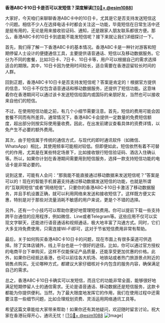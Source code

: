**香港ABC卡10日卡是否可以发短信？深度解读[[TG💪+ @esim1088](https://t.me/s/esim1088)]**

大家好，今天咱们来聊聊香港ABC卡中的10日卡，尤其是它是否支持发送短信这个问题。相信不少人在选择电话卡时都会关注这一功能，毕竟短信在日常生活中还是挺有用的，无论是用来接收验证码、通知，还是跟家人朋友联系都很方便。那么，香港ABC卡的10日卡到底能不能发短信呢？接下来就让我们详细探讨一下。

首先，我们得了解一下香港ABC卡的基本情况。香港ABC卡是一种针对游客和短期停留人士设计的便捷通信工具，主要提供语音通话、短信以及移动数据服务。它分为不同的套餐，比如3日卡、7日卡、10日卡等，用户可以根据自己的需求选择适合的期限。其中，10日卡因为使用时间较长，适合需要在香港逗留较长时间的人群。

回到正题，香港ABC卡10日卡是否支持发短信呢？答案是肯定的！根据官方提供的信息，10日卡不仅包含语音通话和移动数据服务，还提供了短信功能。这意味着你在香港期间可以通过该卡发送短信给国内或国际的亲朋好友，当然也可以接收来自他们的短信。

不过，在使用短信功能之前，有几个小细节需要注意。首先，短信的费用可能会因套餐不同而有所差异。通常情况下，香港ABC卡会提供一定数量的免费短信额度，超出部分则按实际使用量收费。因此，在出发前建议查看具体的资费详情，以免产生不必要的额外费用。

其次，由于短信属于传统的通信方式，与现代的即时通讯软件（如微信、WhatsApp）相比，其使用频率可能相对较低。但即便如此，短信依然有着不可替代的作用，尤其是在某些特定场景下，比如接收银行短信验证码、酒店入住确认等。所以，如果你计划在香港期间需要用到短信服务，选择一款支持短信功能的电话卡是非常必要的。

说到这里，可能有人会问：“那我能不能直接通过移动数据来发送短信呢？”答案是可以的！现在的智能手机普遍支持通过移动数据发送短信的功能，也就是所谓的“互联网短信”或者“网络短信”。只要你的香港ABC卡10日卡激活了移动数据服务，并且手机设置正确，就可以利用网络来发送和接收短信了。这样既方便又实惠，特别是对于那些对流量消耗不敏感的用户来说，更是个不错的选择。

另外，还有一个小技巧可以帮助你更好地管理短信费用。你可以提前下载一些支持跨平台通信的应用程序，例如微信、Line或者Telegram等。这些应用不仅可以实现文字聊天，还能进行语音通话和视频通话，极大地丰富了沟通方式。同时，它们大多支持免费使用，只需连接Wi-Fi即可，这对于节省短信费用非常有帮助。

最后，关于如何购买香港ABC卡10日卡的问题，现在市面上有很多渠道可供选择。除了实体店铺外，线上平台也是一个很好的途径。比如，你可以通过官方授权的电商平台下单购买，这样不仅能保证产品质量，还能享受更加优惠的价格。此外，如果你已经抵达香港，也可以前往各大机场、地铁站或者热门旅游景点附近的销售点购买。无论哪种方式，都建议大家仔细核对卡内包含的服务内容，确保满足自己的需求。

总之，香港ABC卡10日卡确实可以发短信，而且它的功能非常全面，能够很好地满足短期停留人士的通信需求。无论是语音通话、移动数据还是短信服务，这款卡都能为你提供便利。当然，为了最大限度地发挥它的作用，我们在使用过程中还需要注意一些细节问题，比如合理规划资费、灵活运用网络通讯工具等。

希望这篇文章能给大家带来帮助！如果你还有其他疑问，欢迎随时留言讨论。祝大家在香港玩得开心，通讯无忧！[[TG💪+ @esim1088](https://t.me/s/esim1088) ![Image](https://i.postimg.cc/4NQfJmqS/Snipaste-2025-05-13-00-14-12.png)]